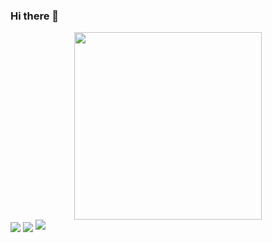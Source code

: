 ### Hi there 👋

<!--
**Ar-Seven/Ar-Seven** is a ✨ _special_ ✨ repository because its `README.md` (this file) appears on your GitHub profile.

Here are some ideas to get you started:

- 🔭 I’m currently working on ...
- 🌱 I’m currently learning ...
- 👯 I’m looking to collaborate on ...
- 🤔 I’m looking for help with ...
- 💬 Ask me about ...
- 📫 How to reach me: ...
- 😄 Pronouns: ...
- ⚡ Fun fact: ...
-->
<div id="header" align="center">
  <img src="https://c.tenor.com/2uyENRmiUt0AAAAC/coding.gif" width="300"/>
</div>
<a >
  <img align="center" src="https://github-readme-stats.vercel.app/api?username=ar-seven&show_icons=true&line_height=33&count_private=true&theme=radical" a />
</a>

<a >
  <img align="center" src="https://github-readme-stats.vercel.app/api/top-langs/?username=ar-seven&&hide=cmake&langs_count=4&line_height=35&theme=radical" />
</a>

<a>
  <img src="https://github-readme-streak-stats.herokuapp.com/?user=ar-seven&theme=radical" />
</a>
<br/>



